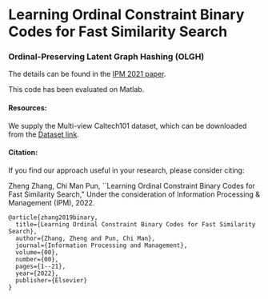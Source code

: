 # Learning Ordinal Constraint Binary Codes for Fast Similarity Search

### Ordinal-Preserving Latent Graph Hashing (OLGH)

The details can be found in the [IPM 2021 paper](IPMxxxx). 

This code has been evaluated on Matlab.

#### Resources:

We supply the Multi-view Caltech101 dataset, which can be downloaded from the [Dataset link](https://github.com/willard-yuan/hashing-baseline-for-image-retrieval).

#### Citation:

If you find our approach useful in your research, please consider citing:

Zheng Zhang, Chi Man Pun, ``Learning Ordinal Constraint Binary Codes for Fast Similarity Search," Under the consideration of Information Processing & Management (IPM), 2022.

```
@article{zhang2019binary,  
  title={Learning Ordinal Constraint Binary Codes for Fast Similarity Search},  
  author={Zhang, Zheng and Pun, Chi Man},  
  journal={Information Processing and Management},  
  volume={00},  
  number={00},  
  pages={1--21},  
  year={2022},  
  publisher={Elsevier}  
}
```
